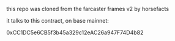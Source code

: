 this repo was cloned from the farcaster frames v2 by horsefacts

it talks to this contract, on base mainnet:

0xCC1DC5e6CB5f3b45a329c12eAC26a947F74D4b82

